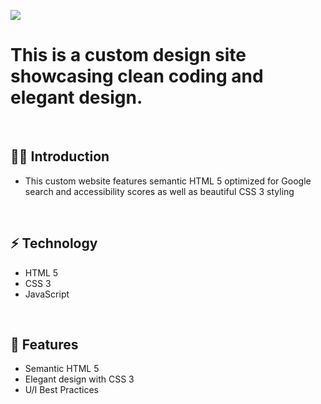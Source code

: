 ![](https://raw.githubusercontent.com/Matthewpco/WordPress-Portfolio/master/img/WP-portfolio-ss1.png)

# This is a custom design site showcasing clean coding and elegant design.

<br>

## 🙋‍♂️ Introduction 

- This custom website features semantic HTML 5 optimized for Google search and accessibility scores as well as beautiful CSS 3 styling

<br>

## ⚡ Technology
- HTML 5
- CSS 3
- JavaScript

<br>

## 📜 Features
- Semantic HTML 5
- Elegant design with CSS 3
- U/I Best Practices
